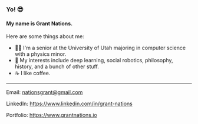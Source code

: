 ### Yo! 😎

#### My name is Grant Nations.

Here are some things about me:

- 👨‍🎓 I'm a senior at the University of Utah majoring in computer science with a physics minor.
- 🚀 My interests include deep learning, social robotics, philosophy, history, and a bunch of other stuff.
- ☕ I like coffee.


---


Email: <nationsgrant@gmail.com>

LinkedIn: https://www.linkedin.com/in/grant-nations

Portfolio: https://www.grantnations.io
